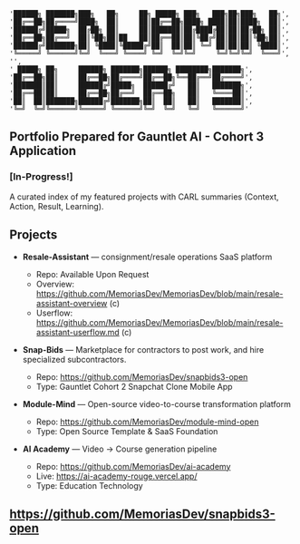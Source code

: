     '██████╗ ███████╗███╗   ██╗     ██╗ █████╗ ███╗   ███╗██╗███╗   ██╗',
    '██╔══██╗██╔════╝████╗  ██║     ██║██╔══██╗████╗ ████║██║████╗  ██║',
    '██████╔╝█████╗  ██╔██╗ ██║     ██║███████║██╔████╔██║██║██╔██╗ ██║',
    '██╔══██╗██╔══╝  ██║╚██╗██║██   ██║██╔══██║██║╚██╔╝██║██║██║╚██╗██║',
    '██████╔╝███████╗██║ ╚████║╚█████╔╝██║  ██║██║ ╚═╝ ██║██║██║ ╚████║',
    '╚═════╝ ╚══════╝╚═╝  ╚═══╝ ╚════╝ ╚═╝  ╚═╝╚═╝     ╚═╝╚═╝╚═╝  ╚═══╝',
    '',
    ' █████╗ ██╗     ██████╗ ███████╗██████╗ ████████╗███████╗',
    '██╔══██╗██║     ██╔══██╗██╔════╝██╔══██╗╚══██╔══╝██╔════╝',
    '███████║██║     ██████╔╝█████╗  ██████╔╝   ██║   ███████╗',
    '██╔══██║██║     ██╔══██╗██╔══╝  ██╔══██╗   ██║   ╚════██║',
    '██║  ██║███████╗██████╔╝███████╗██║  ██║   ██║   ███████║',
    '╚═╝  ╚═╝╚══════╝╚═════╝ ╚══════╝╚═╝  ╚═╝   ╚═╝   ╚══════╝'

## Portfolio Prepared for Gauntlet AI - Cohort 3 Application 
### [In-Progress!]


A curated index of my featured projects with CARL summaries (Context, Action, Result, Learning).

## Projects

* **Resale-Assistant** — consignment/resale operations SaaS platform
  * Repo: Available Upon Request
  * Overview: https://github.com/MemoriasDev/MemoriasDev/blob/main/resale-assistant-overview (c)
  * Userflow: https://github.com/MemoriasDev/MemoriasDev/blob/main/resale-assistant-userflow.md (c)

* **Snap-Bids** — Marketplace for contractors to post work, and hire specialized subcontractors.
  * Repo: https://github.com/MemoriasDev/snapbids3-open
  * Type: Gauntlet Cohort 2 Snapchat Clone Mobile App 

* **Module-Mind** — Open-source video-to-course transformation platform  
  * Repo: https://github.com/MemoriasDev/module-mind-open  
  * Type: Open Source Template & SaaS Foundation

* **AI Academy** — Video → Course generation pipeline  
  * Repo: https://github.com/MemoriasDev/ai-academy  
  * Live: https://ai-academy-rouge.vercel.app/  
  * Type: Education Technology 

https://github.com/MemoriasDev/snapbids3-open
---
